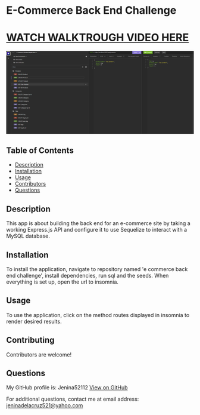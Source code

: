 
# E-Commerce Back End Challenge    
# [WATCH WALKTROUGH VIDEO HERE](https://youtu.be/jn6nlFLVbZ4?si=H8Gi5mdbpE_oYIlW)
![alt text](image.png)
## Table of Contents
- [Description](#description)
- [Installation](#installation)
- [Usage](#usage)
- [Contributors](#contributing)
- [Questions](#questions)


## Description
This app is about building the back end for an e-commerce site by taking  a working Express.js API and configure it to use Sequelize to interact with a MySQL database.

## Installation
To install the application, navigate to repository named 'e commerce back end challenge', install dependencies, run sql and the seeds. When everything is set up, open the url to insomnia.

## Usage
To use the application, click on the method routes displayed in insomnia to render desired results.

## Contributing
Contributors are welcome!

## Questions
  My GitHub profile is: Jenina52112 [View on GitHub](https://github.com/Jenina52112)

  For additional questions, contact me at email address: jeninadelacruz521@yahoo.com
